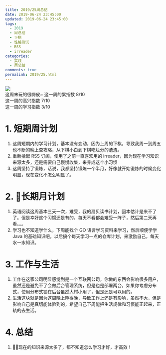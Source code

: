```yaml
---
title: 2019/25周总结
date: 2019-06-24 23:45:00
updated: 2019-06-24 23:45:00
tags:
  - 2019
  - 周总结
  - 下棋
  - 性格测试
  - RSS
  - irreader
categories: 
  - 实践
  - 周总结
comments: true
permalink: 2019/25.html  
---
```


![][0]  
这周末玩的很嗨皮~
这一周的累指数 8/10  
这一周的高兴指数 7/10   
这一周的学习指数 3/10  

<!--more-->

# 1. 短期周计划

1. 这周短期内的学习计划，基本没有变动，因为上周的下棋，导致我周一到周五也不断的晚上查攻略，从下棋小白到下棋吃烂分的渣渣。
2. 重新拾起 RSS 订阅，使用了之前一直喜欢用的 irreader，因为现在学习知识来源太多，还是需要自己慢慢收集，来养成这个小习惯
3. 这周坚持了锻炼，话说，我都坚持锻炼一个半月，好像就开始锻炼的时候变化明显，现在变化不怎么明显了。

# 2. 长期月计划

1. 英语阅读这周基本三天一次，难受，我的扇贝读书计划，回本估计是来不了了。但是幸好这个习惯还是有的，每天不看都会难受一阵子，然后第二天再看。。。
2. 学习也不知道学什么，下周能找个 GO 语言学习资料来学习，然后顺便学学 Java 的基础知识吧，以后搞个每天学习一点的仓库计划，来激励自己，每天水一水知识。

# 3. 工作与生活

1. 工作在这家公司明显感觉到是一个互联网公司，你做的东西会影响很多用户，虽然还是避免不了会做后台管理系统，但是也是部署两台，如果你考虑分布式，使用分布式锁在后台虽然大材小用了，但是还是可以用的。
2. 生活这块就是因为这周晚上睡得晚，导致工作上还是有影响，虽然不大，但是影响自己是真切能体验到的，希望自己下周能把生活规律和习惯能正起来，正轨的去生活。

# 4. 总结

1. 现在的知识来源太多了，都不知道怎么学习才好，才高效！

[0]: https://leran2deeplearnjavawebtech.oss-cn-beijing.aliyuncs.com/background/2019-06-22%E5%B0%8F%E9%BE%99%E8%99%BE.jpg